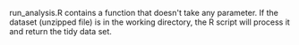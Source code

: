 run_analysis.R contains a function that doesn't take any parameter. If the dataset (unzipped file) is in the working directory, the R script will process it and return the tidy data set.
